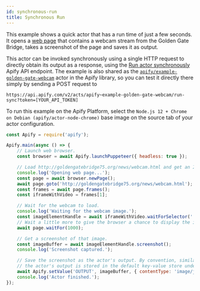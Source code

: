 ```yaml
---
id: synchronous-run
title: Synchronous Run
---
```


This example shows a quick actor that has a run time of just a few seconds. It opens a [web page](http://goldengatebridge75.org/news/webcam.html) that
contains a webcam stream from the Golden Gate Bridge, takes a screenshot of the page and saves it as output.

This actor can be invoked synchronously using a single HTTP request to directly obtain its output as a response, using the
[Run actor synchronously](https://apify.com/docs/api/v2#/reference/actors/run-actor-synchronously/without-input) Apify API endpoint. The example is
also shared as the [`apify/example-golden-gate-webcam`](https://apify.com/apify/example-golden-gate-webcam) actor in the Apify library, so you can
test it directly there simply by sending a POST request to

```http
https://api.apify.com/v2/acts/apify~example-golden-gate-webcam/run-sync?token=[YOUR_API_TOKEN]
```

To run this example on the Apify Platform, select the `Node.js 12 + Chrome on Debian (apify/actor-node-chrome)` base image on the source tab of your
actor configuration.

```javascript
const Apify = require('apify');

Apify.main(async () => {
    // Launch web browser.
    const browser = await Apify.launchPuppeteer({ headless: true });

    // Load http://goldengatebridge75.org/news/webcam.html and get an IFRAME with the webcam stream
    console.log('Opening web page...');
    const page = await browser.newPage();
    await page.goto('http://goldengatebridge75.org/news/webcam.html');
    const frames = await page.frames();
    const iframeWithVideo = frames[1];

    // Wait for the webcam to load.
    console.log('Waiting for the webcam image.');
    const imageElementHandle = await iframeWithVideo.waitForSelector('.VideoColm img[src^="blob:"]');
    // Wait a little more to give the browser a chance to display the image.
    await page.waitFor(1000);

    // Get a screenshot of that image.
    const imageBuffer = await imageElementHandle.screenshot();
    console.log('Screenshot captured.');

    // Save the screenshot as the actor's output. By convention, similarly to "INPUT",
    // the actor's output is stored in the default key-value store under the "OUTPUT" key.
    await Apify.setValue('OUTPUT', imageBuffer, { contentType: 'image/jpeg' });
    console.log('Actor finished.');
});
```
